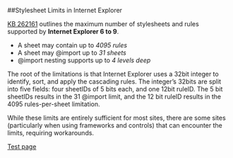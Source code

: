 ##Stylesheet Limits in Internet Explorer

[KB 262161](https://support.microsoft.com/en-us/kb/262161) outlines the maximum number of stylesheets and rules supported by **Internet Explorer 6 to 9**.

- A sheet may contain up to *4095 rules*
- A sheet may @import up to *31 sheets*
- @import nesting supports up to *4 levels deep*

The root of the limitations is that Internet Explorer uses a 32bit integer to identify, sort, and apply the cascading rules. The integer’s 32bits are split into five fields: four sheetIDs of 5 bits each, and one 12bit ruleID. The 5 bit sheetIDs results in the 31 @import limit, and the 12 bit ruleID results in the 4095 rules-per-sheet limitation. 

While these limits are entirely sufficient for most sites, there are some sites (particularly when using frameworks and controls) that can encounter the limits, requiring workarounds.


[Test page](http://demos.telerik.com/testcases/BrokenTheme.aspx)